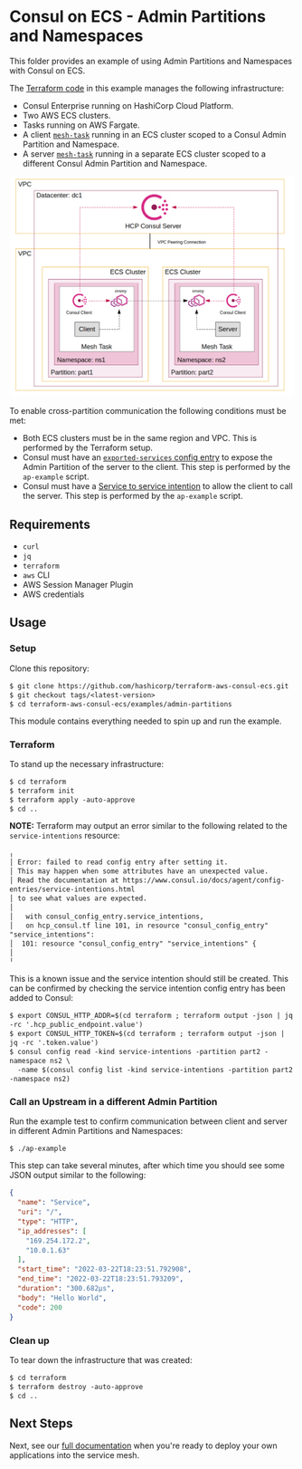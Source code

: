 # Consul on ECS - Admin Partitions and Namespaces

This folder provides an example of using Admin Partitions and Namespaces with Consul on ECS.

The [Terraform code](./terraform/) in this example manages the following infrastructure:
- Consul Enterprise running on HashiCorp Cloud Platform.
- Two AWS ECS clusters.
- Tasks running on AWS Fargate.
- A client [`mesh-task`](../../modules/mesh-task/) running in an ECS cluster scoped to a Consul Admin Partition and Namespace.
- A server [`mesh-task`](../../modules/mesh-task/) running in a separate ECS cluster scoped to a different Consul Admin Partition and Namespace.

![Admin Partitions Example](../../_docs/ap-example.png)

To enable cross-partition communication the following conditions must be met:
- Both ECS clusters must be in the same region and VPC. This is performed by the Terraform setup.
- Consul must have an [`exported-services` config entry](https://www.consul.io/docs/connect/config-entries/exported-services) to expose the Admin Partition of the server to the client. This step is performed by the `ap-example` script.
- Consul must have a [Service to service intention](https://www.consul.io/docs/connect/intentions) to allow the client to call the server.  This step is performed by the `ap-example` script.

## Requirements

* `curl`
* `jq`
* `terraform`
* `aws` CLI
* AWS Session Manager Plugin
* AWS credentials

## Usage

### Setup

Clone this repository:

```console
$ git clone https://github.com/hashicorp/terraform-aws-consul-ecs.git
$ git checkout tags/<latest-version>
$ cd terraform-aws-consul-ecs/examples/admin-partitions
```

This module contains everything needed to spin up and run the example.

### Terraform

To stand up the necessary infrastructure:

```console
$ cd terraform
$ terraform init
$ terraform apply -auto-approve
$ cd ..
```

**NOTE:** Terraform may output an error similar to the following related to the `service-intentions` resource:

```
╷
│ Error: failed to read config entry after setting it.
│ This may happen when some attributes have an unexpected value.
│ Read the documentation at https://www.consul.io/docs/agent/config-entries/service-intentions.html
│ to see what values are expected.
│
│   with consul_config_entry.service_intentions,
│   on hcp_consul.tf line 101, in resource "consul_config_entry" "service_intentions":
│  101: resource "consul_config_entry" "service_intentions" {
│
╵
```

This is a known issue and the service intention should still be created.
This can be confirmed by checking the service intention config entry has been added to Consul:

```console
$ export CONSUL_HTTP_ADDR=$(cd terraform ; terraform output -json | jq -rc '.hcp_public_endpoint.value')
$ export CONSUL_HTTP_TOKEN=$(cd terraform ; terraform output -json | jq -rc '.token.value')
$ consul config read -kind service-intentions -partition part2 -namespace ns2 \
  -name $(consul config list -kind service-intentions -partition part2 -namespace ns2)
```

### Call an Upstream in a different Admin Partition

Run the example test to confirm communication between client and server in different Admin Partitions and Namespaces:

```console
$ ./ap-example
```

This step can take several minutes, after which time you should see some JSON output similar to the following:

```json
{
  "name": "Service",
  "uri": "/",
  "type": "HTTP",
  "ip_addresses": [
    "169.254.172.2",
    "10.0.1.63"
  ],
  "start_time": "2022-03-22T18:23:51.792908",
  "end_time": "2022-03-22T18:23:51.793209",
  "duration": "300.682µs",
  "body": "Hello World",
  "code": 200
}
```

### Clean up

To tear down the infrastructure that was created:

```console
$ cd terraform
$ terraform destroy -auto-approve
$ cd ..
```

## Next Steps

Next, see our [full documentation](https://www.consul.io/docs/ecs) when you're ready to deploy your own applications
into the service mesh.
